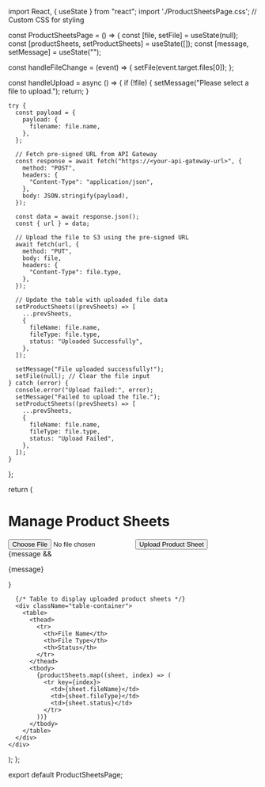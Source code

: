 import React, { useState } from "react";
import './ProductSheetsPage.css'; // Custom CSS for styling

const ProductSheetsPage = () => {
  const [file, setFile] = useState(null);
  const [productSheets, setProductSheets] = useState([]);
  const [message, setMessage] = useState("");

  const handleFileChange = (event) => {
    setFile(event.target.files[0]);
  };

  const handleUpload = async () => {
    if (!file) {
      setMessage("Please select a file to upload.");
      return;
    }

    try {
      const payload = {
        payload: {
          filename: file.name,
        },
      };

      // Fetch pre-signed URL from API Gateway
      const response = await fetch("https://<your-api-gateway-url>", {
        method: "POST",
        headers: {
          "Content-Type": "application/json",
        },
        body: JSON.stringify(payload),
      });

      const data = await response.json();
      const { url } = data;

      // Upload the file to S3 using the pre-signed URL
      await fetch(url, {
        method: "PUT",
        body: file,
        headers: {
          "Content-Type": file.type,
        },
      });

      // Update the table with uploaded file data
      setProductSheets((prevSheets) => [
        ...prevSheets,
        {
          fileName: file.name,
          fileType: file.type,
          status: "Uploaded Successfully",
        },
      ]);

      setMessage("File uploaded successfully!");
      setFile(null); // Clear the file input
    } catch (error) {
      console.error("Upload failed:", error);
      setMessage("Failed to upload the file.");
      setProductSheets((prevSheets) => [
        ...prevSheets,
        {
          fileName: file.name,
          fileType: file.type,
          status: "Upload Failed",
        },
      ]);
    }
  };

  return (
    <div className="container">
      <h1>Manage Product Sheets</h1>
      <div className="upload-section">
        <input type="file" accept="application/pdf" onChange={handleFileChange} />
        <button onClick={handleUpload}>Upload Product Sheet</button>
      </div>
      {message && <p className="message">{message}</p>}

      {/* Table to display uploaded product sheets */}
      <div className="table-container">
        <table>
          <thead>
            <tr>
              <th>File Name</th>
              <th>File Type</th>
              <th>Status</th>
            </tr>
          </thead>
          <tbody>
            {productSheets.map((sheet, index) => (
              <tr key={index}>
                <td>{sheet.fileName}</td>
                <td>{sheet.fileType}</td>
                <td>{sheet.status}</td>
              </tr>
            ))}
          </tbody>
        </table>
      </div>
    </div>
  );
};

export default ProductSheetsPage;
